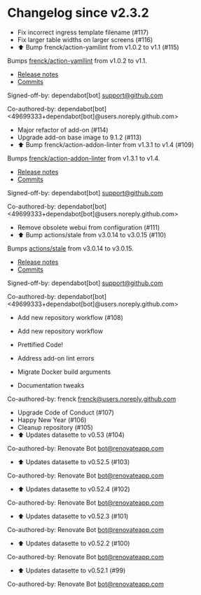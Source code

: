 # Changelog since v2.3.2
- Fix incorrect ingress template filename (#117) 
- Fix larger table widths on larger screens (#116) 
- ⬆️ Bump frenck/action-yamllint from v1.0.2 to v1.1 (#115)

Bumps [frenck/action-yamllint](https://github.com/frenck/action-yamllint) from v1.0.2 to v1.1.
- [Release notes](https://github.com/frenck/action-yamllint/releases)
- [Commits](https://github.com/frenck/action-yamllint/compare/v1.0.2...e21bcc770907b7207a05453ca9f1eb7129c945d1)

Signed-off-by: dependabot[bot] <support@github.com>

Co-authored-by: dependabot[bot] <49699333+dependabot[bot]@users.noreply.github.com> 
- Major refactor of add-on (#114) 
- Upgrade add-on base image to 9.1.2 (#113) 
- ⬆️ Bump frenck/action-addon-linter from v1.3.1 to v1.4 (#109)

Bumps [frenck/action-addon-linter](https://github.com/frenck/action-addon-linter) from v1.3.1 to v1.4.
- [Release notes](https://github.com/frenck/action-addon-linter/releases)
- [Commits](https://github.com/frenck/action-addon-linter/compare/v1.3.1...c82c5e9ca0ce5fc9b15756f1c0e39531b95d11b0)

Signed-off-by: dependabot[bot] <support@github.com>

Co-authored-by: dependabot[bot] <49699333+dependabot[bot]@users.noreply.github.com> 
- Remove obsolete webui from configuration (#111) 
- ⬆️ Bump actions/stale from v3.0.14 to v3.0.15 (#110)

Bumps [actions/stale](https://github.com/actions/stale) from v3.0.14 to v3.0.15.
- [Release notes](https://github.com/actions/stale/releases)
- [Commits](https://github.com/actions/stale/compare/v3.0.14...86561461b92875de77a8b2d2e75f004c826e8f45)

Signed-off-by: dependabot[bot] <support@github.com>

Co-authored-by: dependabot[bot] <49699333+dependabot[bot]@users.noreply.github.com> 
- Add new repository workflow (#108)

* Add new repository workflow

* Prettified Code!

* Address add-on lint errors

* Migrate Docker build arguments

* Documentation tweaks

Co-authored-by: frenck <frenck@users.noreply.github.com> 
- Upgrade Code of Conduct (#107) 
- Happy New Year (#106) 
- Cleanup repository (#105) 
- ⬆ Updates datasette to v0.53 (#104)

Co-authored-by: Renovate Bot <bot@renovateapp.com> 
- ⬆ Updates datasette to v0.52.5 (#103)

Co-authored-by: Renovate Bot <bot@renovateapp.com> 
- ⬆ Updates datasette to v0.52.4 (#102)

Co-authored-by: Renovate Bot <bot@renovateapp.com> 
- ⬆ Updates datasette to v0.52.3 (#101)

Co-authored-by: Renovate Bot <bot@renovateapp.com> 
- ⬆ Updates datasette to v0.52.2 (#100)

Co-authored-by: Renovate Bot <bot@renovateapp.com> 
- ⬆ Updates datasette to v0.52.1 (#99)

Co-authored-by: Renovate Bot <bot@renovateapp.com> 
